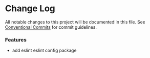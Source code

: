 # Change Log

All notable changes to this project will be documented in this file.
See [Conventional Commits](https://conventionalcommits.org) for commit guidelines.



### Features

- add eslint eslint config package
